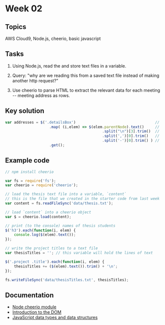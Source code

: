 # Week 02

 

## Topics

AWS Cloud9, Node.js, cheerio, basic javascript



## Tasks

1. Using Node.js, read the and store text files in a variable.

2. Query: "why are we reading this from a saved text file instead of making another http request?"

3. Use cheerio to parse HTML to extract the relevant data for each meeting -- meeting address as rows.
 


## Key solution

```javascript
var addresses = $('.detailsBox')                                    // locate detailsBox
                    .map( (i,elem) => $(elem.parentNode).text()     // get parent node
                                            .split("\n")[3].trim()  // get 3rd row (with address)
                                            .split(',')[0].trim()   // get only street (no room)
                                            .split('-')[0].trim() ) // remove extra info (no floor)
                    .get();
```


## Example code

```javascript
// npm install cheerio

var fs = require('fs');
var cheerio = require('cheerio');

// load the thesis text file into a variable, `content`
// this is the file that we created in the starter code from last week
var content = fs.readFileSync('data/thesis.txt');

// load `content` into a cheerio object
var $ = cheerio.load(content);

// print (to the console) names of thesis students
$('h3').each(function(i, elem) {
    console.log($(elem).text());
});

// write the project titles to a text file
var thesisTitles = ''; // this variable will hold the lines of text

$('.project .title').each(function(i, elem) {
    thesisTitles += ($(elem).text()).trim() + '\n';
});

fs.writeFileSync('data/thesisTitles.txt', thesisTitles);
```

 

## Documentation

* [Node cheerio module](https://www.npmjs.com/package/cheerio)
* [Introduction to the DOM](https://developer.mozilla.org/en-US/docs/Web/API/Document_Object_Model/Introduction)  
* [JavaScript data types and data structures](https://developer.mozilla.org/en-US/docs/Web/JavaScript/Data_structures)




